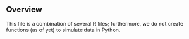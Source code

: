 ## Overview
This file is a combination of several R files; furthermore, we do not create functions (as of yet) to simulate data in Python.
